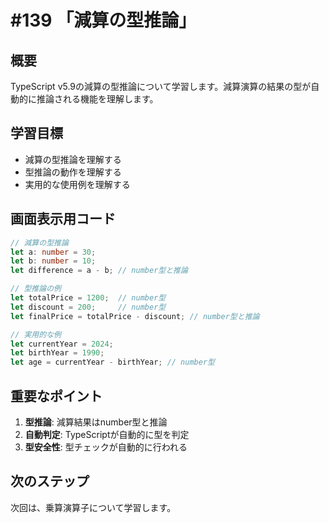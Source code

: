 # #139 「減算の型推論」

## 概要
TypeScript v5.9の減算の型推論について学習します。減算演算の結果の型が自動的に推論される機能を理解します。

## 学習目標
- 減算の型推論を理解する
- 型推論の動作を理解する
- 実用的な使用例を理解する

## 画面表示用コード

```typescript
// 減算の型推論
let a: number = 30;
let b: number = 10;
let difference = a - b; // number型と推論

// 型推論の例
let totalPrice = 1200;  // number型
let discount = 200;     // number型
let finalPrice = totalPrice - discount; // number型と推論

// 実用的な例
let currentYear = 2024;
let birthYear = 1990;
let age = currentYear - birthYear; // number型
```

## 重要なポイント
1. **型推論**: 減算結果はnumber型と推論
2. **自動判定**: TypeScriptが自動的に型を判定
3. **型安全性**: 型チェックが自動的に行われる

## 次のステップ
次回は、乗算演算子について学習します。